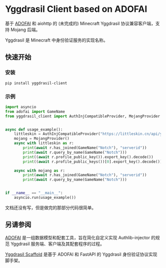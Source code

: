 # Yggdrasil Client based on ADOFAI

基于 [ADOFAI](https://github.com/silverteal/adofai) 和 aiohttp 的 (未完成的) Minecraft Yggdrasil 协议兼容客户端，支持 Mojang 后端。

Yggdrasil 是 Minecraft 中身份验证服务的实现名称。

## 快速开始

### 安装
```shell
pip install yggdrasil-client
```

### 示例
```python
import asyncio
from adofai import GameName
from yggdrasil_client import AuthInjCompatibleProvider, MojangProvider


async def usage_example():
    littleskin = AuthInjCompatibleProvider("https://littleskin.cn/api/yggdrasil")
    mojang = MojangProvider()
    async with littleskin as r:
        print(await r.has_joined(GameName("Notch"), "serverid"))
        print(await r.query_by_name(GameName("Notch")))
        print((await r.profile_public_key()).export_key().decode())
        print((await r.profile_public_keys())[0].export_key().decode())

    async with mojang as r:
        print(await r.has_joined(GameName("Notch"), "serverid"))
        print(await r.query_by_name(GameName("Notch")))


if __name__ == "__main__":
    asyncio.run(usage_example())

```

文档还没有写，但是做完的那部分代码很简单。

## 另请参阅

[ADOFAI](https://github.com/silverteal/adofai) 是一组数据模型和配套工具，旨在简化自定义实现 Authlib-injector 的规范
Yggdrasil 服务端、客户端及其配套程序的过程。

[Yggdrasil Scaffold](https://github.com/silverteal/yggdrasil-scaffold) 是基于 ADOFAI 和 FastAPI 的 Yggdrasil
身份验证协议实现脚手架。